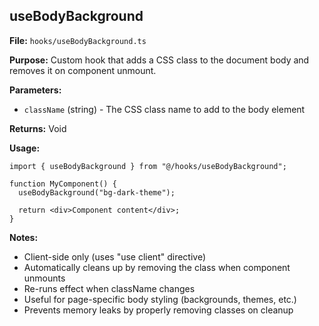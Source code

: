 ## useBodyBackground

**File:** `hooks/useBodyBackground.ts`

**Purpose:** Custom hook that adds a CSS class to the document body and removes it on component unmount.

**Parameters:**

- `className` (string) - The CSS class name to add to the body element

**Returns:** Void

**Usage:**

```tsx
import { useBodyBackground } from "@/hooks/useBodyBackground";

function MyComponent() {
  useBodyBackground("bg-dark-theme");

  return <div>Component content</div>;
}
```

**Notes:**

- Client-side only (uses "use client" directive)
- Automatically cleans up by removing the class when component unmounts
- Re-runs effect when className changes
- Useful for page-specific body styling (backgrounds, themes, etc.)
- Prevents memory leaks by properly removing classes on cleanup
